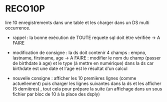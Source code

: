# RECO10P
lire 10 enregistrements dans une table et les charger dans un DS multi occurrence.

- rappel : la bonne exécution de TOUTE requete sql doit être vérifiée -> A FAIRE

- modification de consigne : la ds doit contenir 4 champs :  empno, lastname, firstname, age -> A FAIRE : modifier le nom du champ (passer de birthdate à age) et le type (à mettre en numérique) dans la ds car birthdate est une date et l'age est le résultat d'un calcul

- nouvelle consigne : afficher les 10 premières lignes (comme actuellement) puis charger les lignes suivantes dans la ds et les afficher (5 dernières) , tout cela pour prépare la suite (un affichage dans un sous fichier par bloc de 10 à la place des dsply) 
